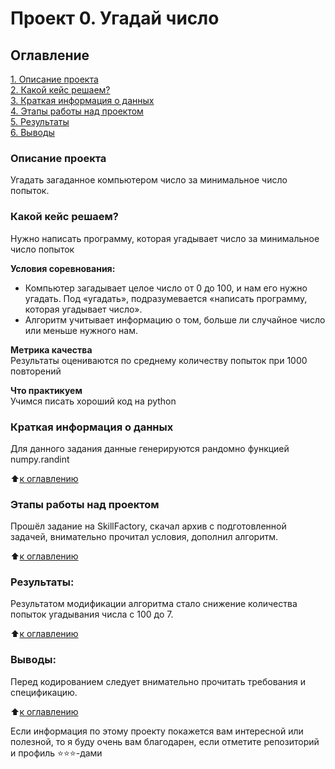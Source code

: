 # Проект 0. Угадай число

## Оглавление  
[1. Описание проекта](#Описание-проекта)  
[2. Какой кейс решаем?](#Какой-кейс-решаем)  
[3. Краткая информация о данных](#Краткая-информация-о-данных)  
[4. Этапы работы над проектом](#Этапы-работы-над-проектом)  
[5. Результаты](#Результаты)    
[6. Выводы](#Выводы) 

### Описание проекта    
Угадать загаданное компьютером число за минимальное число попыток.

### Какой кейс решаем?    
Нужно написать программу, которая угадывает число за минимальное число попыток

**Условия соревнования:**  
- Компьютер загадывает целое число от 0 до 100, и нам его нужно угадать. Под «угадать», подразумевается «написать программу, которая угадывает число».
- Алгоритм учитывает информацию о том, больше ли случайное число или меньше нужного нам.

**Метрика качества**     
Результаты оцениваются по среднему количеству попыток при 1000 повторений

**Что практикуем**     
Учимся писать хороший код на python


### Краткая информация о данных
Для данного задания данные генерируются рандомно функцией numpy.randint 
  
:arrow_up:[к оглавлению](#Оглавление)


### Этапы работы над проектом  
Прошёл задание на SkillFactory, скачал архив с подготовленной задачей, внимательно прочитал условия, дополнил алгоритм.

:arrow_up:[к оглавлению](#Оглавление)


### Результаты:  
Результатом модификации алгоритма стало снижение количества попыток угадывания числа с 100 до 7.

:arrow_up:[к оглавлению](#Оглавление)


### Выводы:  
Перед кодированием следует внимательно прочитать требования и спецификацию.

:arrow_up:[к оглавлению](#Оглавление)


Если информация по этому проекту покажется вам интересной или полезной, то я буду очень вам благодарен, если отметите репозиторий и профиль ⭐️⭐️⭐️-дами